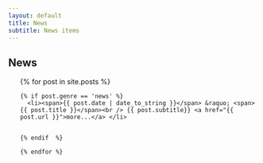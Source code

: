 ```yaml
---
layout: default
title: News 
subtitle: News items
---
```


<div id="post">
  <h2>News</h2>
  <ul class="posts">
    {% for post in site.posts %}

   
    {% if post.genre == 'news' %}
      <li><span>{{ post.date | date_to_string }}</span> &raquo; <span>{{ post.title }}</span><br /> {{ post.subtitle}} <a href="{{ post.url }}">more...</a> </li>


    {% endif  %}

    {% endfor %}
  </ul>
</div>

